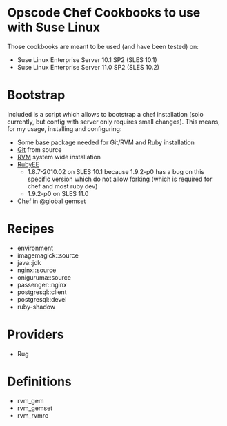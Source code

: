 Opscode Chef Cookbooks to use with Suse Linux
=============================================

Those cookbooks are meant to be used (and have been tested) on:

  * Suse Linux Enterprise Server 10.1 SP2 (SLES 10.1)
  * Suse Linux Enterprise Server 11.0 SP2 (SLES 10.2)

Bootstrap
=========

Included is a script which allows to bootstrap a chef installation (solo currently, but config with server only requires small changes).
This means, for my usage, installing and configuring:

  * Some base package needed for Git/RVM and Ruby installation
  * [Git](http://git-scm.com/) from source
  * [RVM](http://rvm.beginrescueend.com) system wide installation
  * [RubyEE](http://www.rubyenterpriseedition.com/)
    * 1.8.7-2010.02 on SLES 10.1 because 1.9.2-p0 has a bug on this specific version which do not allow forking (which is required for chef and most ruby dev)
    * 1.9.2-p0 on SLES 11.0
  * Chef in @global gemset

Recipes
=======

  * environment
  * imagemagick::source
  * java::jdk
  * nginx::source
  * oniguruma::source
  * passenger::nginx
  * postgresql::client
  * postgresql::devel
  * ruby-shadow
  
Providers
=========

  * Rug
  
Definitions
===========

  * rvm_gem
  * rvm_gemset
  * rvm_rvmrc
